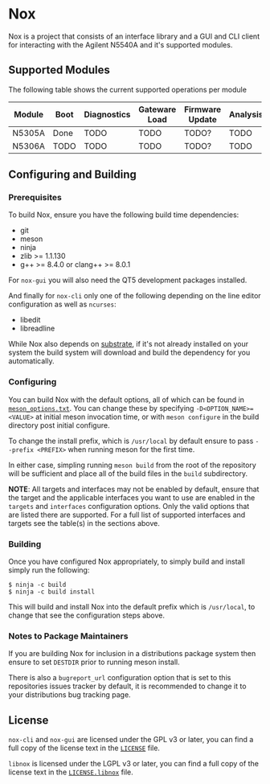 # Nox

Nox is a project that consists of an interface library and a GUI and CLI client for interacting with the Agilent N5540A and it's supported modules.


## Supported Modules

The following table shows the current supported operations per module

| Module | Boot | Diagnostics | Gateware Load | Firmware Update | Analysis |
|--------|------|-------------|---------------|-----------------|----------|
| N5305A | Done | TODO        | TODO          | TODO?           | TODO     |
| N5306A | TODO | TODO        | TODO          | TODO?           | TODO     |



## Configuring and Building

### Prerequisites

To build Nox, ensure you have the following build time dependencies:
 * git
 * meson
 * ninja
 * zlib >= 1.1.130
 * g++ >= 8.4.0 or clang++ >= 8.0.1

For `nox-gui` you will also need the QT5 development packages installed.


And finally for `nox-cli` only one of the following depending on the line editor configuration as well as `ncurses`:
 * libedit
 * libreadline




While Nox also depends on [substrate](https://github.com/bad-alloc-heavy-industries/substrate), if it's not already installed on your system the build system will download and build the dependency for you automatically.

### Configuring

You can build Nox with the default options, all of which can be found in [`meson_options.txt`](meson_options.txt). You can change these by specifying `-D<OPTION_NAME>=<VALUE>` at initial meson invocation time, or with `meson configure` in the build directory post initial configure.

To change the install prefix, which is `/usr/local` by default ensure to pass `--prefix <PREFIX>` when running meson for the first time.

In either case, simpling running `meson build` from the root of the repository will be sufficient and place all of the build files in the `build` subdirectory.

**NOTE**: All targets and interfaces may not be enabled by default, ensure that the target and the applicable interfaces you want to use are enabled in the `targets` and `interfaces` configuration options. Only the valid options that are listed there are supported. For a full list of supported interfaces and targets see the table(s) in the sections above.

### Building

Once you have configured Nox appropriately, to simply build and install simply run the following:

```
$ ninja -c build
$ ninja -c build install
```

This will build and install Nox into the default prefix which is `/usr/local`, to change that see the configuration steps above.

### Notes to Package Maintainers

If you are building Nox for inclusion in a distributions package system then ensure to set `DESTDIR` prior to running meson install.

There is also a `bugreport_url` configuration option that is set to this repositories issues tracker by default, it is recommended to change it to your distributions bug tracking page.

## License

`nox-cli` and `nox-gui` are licensed under the GPL v3 or later, you can find a full copy of the license text in the [`LICENSE`](LICENSE) file.

`libnox` is licensed under the LGPL v3 or later, you can find a full copy of the license text in the [`LICENSE.libnox`](LICENSE.libnox) file.
